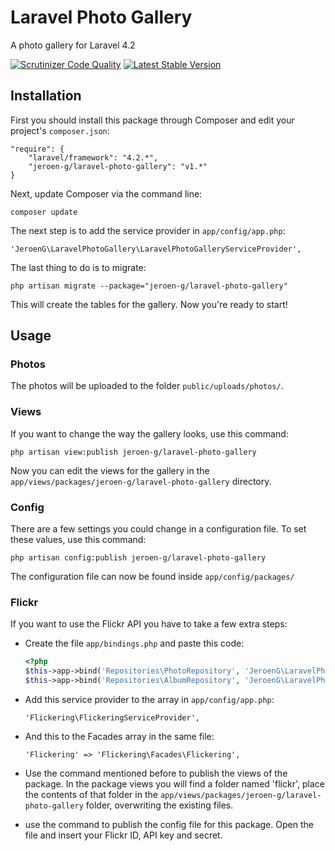 Laravel Photo Gallery
=====================

A photo gallery for Laravel 4.2

[![Scrutinizer Code Quality](https://scrutinizer-ci.com/g/Jeroen-G/laravel-photo-gallery/badges/quality-score.png?s=d18bf338ee3a9ea64a8347d5893b59969b8a6b21)](https://scrutinizer-ci.com/g/Jeroen-G/laravel-photo-gallery/)
[![Latest Stable Version](https://poser.pugx.org/jeroen-g/laravel-photo-gallery/v/stable.png)](https://packagist.org/packages/jeroen-g/laravel-photo-gallery)

## Installation
First you should install this package through Composer and edit your project's `composer.json`:

    "require": {
        "laravel/framework": "4.2.*",
        "jeroen-g/laravel-photo-gallery": "v1.*"
    }

Next, update Composer via the command line:

    composer update

The next step is to add the service provider in `app/config/app.php`:

    'JeroenG\LaravelPhotoGallery\LaravelPhotoGalleryServiceProvider',

The last thing to do is to migrate:

    php artisan migrate --package="jeroen-g/laravel-photo-gallery"

This will create the tables for the gallery. Now you're ready to start!

## Usage

### Photos
The photos will be uploaded to the folder `public/uploads/photos/`.

### Views
If you want to change the way the gallery looks, use this command:

    php artisan view:publish jeroen-g/laravel-photo-gallery

Now you can edit the views for the gallery in the `app/views/packages/jeroen-g/laravel-photo-gallery` directory.

### Config
There are a few settings you could change in a configuration file. To set these values, use this command:

    php artisan config:publish jeroen-g/laravel-photo-gallery

The configuration file can now be found inside `app/config/packages/`

### Flickr
If you want to use the Flickr API you have to take a few extra steps:
- Create the file `app/bindings.php` and paste this code:

    ```php
    <?php
    $this->app->bind('Repositories\PhotoRepository', 'JeroenG\LaravelPhotoGallery\Repositories\FlickrPhotoRepository'); 
    $this->app->bind('Repositories\AlbumRepository', 'JeroenG\LaravelPhotoGallery\Repositories\FlickrAlbumRepository');
    ```

- Add this service provider to the array in `app/config/app.php`:

    `'Flickering\FlickeringServiceProvider',`
    
- And this to the Facades array in the same file:

    `'Flickering' => 'Flickering\Facades\Flickering',`

- Use the command mentioned before to publish the views of the package. In the package views you will find a folder named 'flickr', place the contents of that folder in the `app/views/packages/jeroen-g/laravel-photo-gallery` folder, overwriting the existing files.
- use the command to publish the config file for this package. Open the file and insert your Flickr ID, API key and secret.